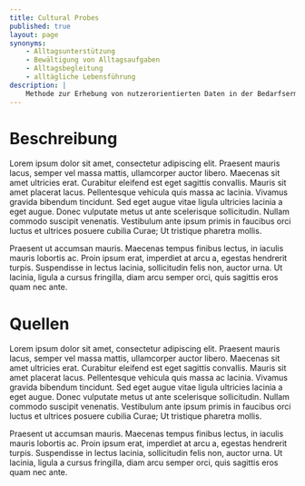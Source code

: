 ```yaml
---
title: Cultural Probes
published: true
layout: page
synonyms:
    - Alltagsunterstützung
    - Bewältigung von Alltagsaufgaben
    - Alltagsbegleitung
    - alltägliche Lebensführung
description: |
    Methode zur Erhebung von nutzerorientierten Daten in der Bedarfsermittlung, die von der Zielgruppe selbst im Alltag dokumentiert und anschließend durch das Forschungsteam ausgewertet werden.
---
```


# Beschreibung

Lorem ipsum dolor sit amet, consectetur adipiscing elit. Praesent mauris lacus, semper vel massa mattis, ullamcorper auctor libero. Maecenas sit amet ultricies erat. Curabitur eleifend est eget sagittis convallis. Mauris sit amet placerat lacus. Pellentesque vehicula quis massa ac lacinia. Vivamus gravida bibendum tincidunt. Sed eget augue vitae ligula ultricies lacinia a eget augue. Donec vulputate metus ut ante scelerisque sollicitudin. Nullam commodo suscipit venenatis. Vestibulum ante ipsum primis in faucibus orci luctus et ultrices posuere cubilia Curae; Ut tristique pharetra mollis. 

Praesent ut accumsan mauris. Maecenas tempus finibus lectus, in iaculis mauris lobortis ac. Proin ipsum erat, imperdiet at arcu a, egestas hendrerit turpis. Suspendisse in lectus lacinia, sollicitudin felis non, auctor urna. Ut lacinia, ligula a cursus fringilla, diam arcu semper orci, quis sagittis eros quam nec ante.

# Quellen
Lorem ipsum dolor sit amet, consectetur adipiscing elit. Praesent mauris lacus, semper vel massa mattis, ullamcorper auctor libero. Maecenas sit amet ultricies erat. Curabitur eleifend est eget sagittis convallis. Mauris sit amet placerat lacus. Pellentesque vehicula quis massa ac lacinia. Vivamus gravida bibendum tincidunt. Sed eget augue vitae ligula ultricies lacinia a eget augue. Donec vulputate metus ut ante scelerisque sollicitudin. Nullam commodo suscipit venenatis. Vestibulum ante ipsum primis in faucibus orci luctus et ultrices posuere cubilia Curae; Ut tristique pharetra mollis. 

Praesent ut accumsan mauris. Maecenas tempus finibus lectus, in iaculis mauris lobortis ac. Proin ipsum erat, imperdiet at arcu a, egestas hendrerit turpis. Suspendisse in lectus lacinia, sollicitudin felis non, auctor urna. Ut lacinia, ligula a cursus fringilla, diam arcu semper orci, quis sagittis eros quam nec ante.